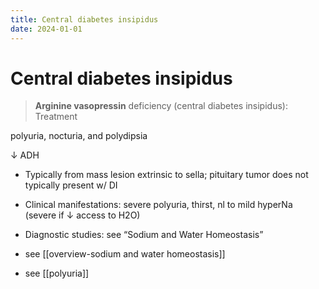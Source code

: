 ```yaml
---
title: Central diabetes insipidus
date: 2024-01-01
---
```

# Central diabetes insipidus

> **Arginine vasopressin** deficiency (central diabetes insipidus): Treatment

polyuria, nocturia, and polydipsia

↓ ADH
* Typically from mass lesion extrinsic to sella; pituitary tumor does not typically present w/ DI
* Clinical manifestations: severe polyuria, thirst, nl to mild hyperNa (severe if ↓ access to H2O)
* Diagnostic studies: see “Sodium and Water Homeostasis”
 
* see [[overview-sodium and water homeostasis]]
* see [[polyuria]]
